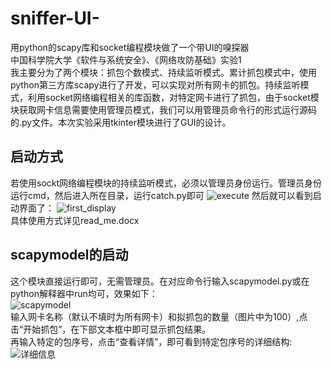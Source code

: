 # sniffer-UI-
用python的scapy库和socket编程模块做了一个带UI的嗅探器<br>
中国科学院大学《软件与系统安全》、《网络攻防基础》实验1<br>
我主要分为了两个模块：抓包个数模式、持续监听模式。累计抓包模式中，使用python第三方库scapy进行了开发，可以实现对所有网卡的抓包。持续监听模式，利用socket网络编程相关的库函数，对特定网卡进行了抓包，由于socket模块获取网卡信息需要使用管理员模式，我们可以用管理员命令行的形式运行源码的.py文件。本次实验采用tkinter模块进行了GUI的设计。  
## 启动方式
若使用sockt网络编程模块的持续监听模式，必须以管理员身份运行。管理员身份运行cmd，然后进入所在目录，运行catch.py即可
![execute](https://user-images.githubusercontent.com/115724910/225799596-08701049-0c33-46c1-b8fe-8b574cffbda3.png)
然后就可以看到启动界面了：
![first_display](https://user-images.githubusercontent.com/115724910/225799702-befa656a-2d59-4483-be2a-6aac1fcc3e6f.png)<br>
具体使用方式详见read_me.docx<br>
## scapymodel的启动
这个模块直接运行即可，无需管理员。在对应命令行输入scapymodel.py或在python解释器中run均可，效果如下：<br>
![scapymodel](https://user-images.githubusercontent.com/115724910/229519687-0b5ce766-b85b-4776-b759-95cf6ab16b8c.png)<br>
输入网卡名称（默认不填时为所有网卡）和拟抓包的数量（图片中为100）,点击“开始抓包”，在下部文本框中即可显示抓包结果。<br>
再输入特定的包序号，点击“查看详情”，即可看到特定包序号的详细结构:<br>
![详细信息](https://user-images.githubusercontent.com/115724910/229521098-8a052d04-5ade-4032-a156-0de9befbf597.png)<br>
